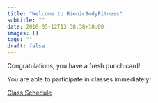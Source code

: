 ```yaml
---
title: "Welcome to BionicBodyFitness"
subtitle: ""
date: 2018-05-12T13:38:38+10:00
images: []
tags: ""
draft: false
---
```

Congratulations, you have a fresh punch card!

You are able to participate in classes immediately!

[Class Schedule](/class_schedule)

